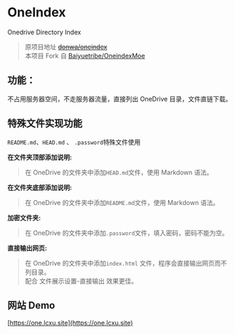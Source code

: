 # OneIndex
Onedrive Directory Index

>原项目地址 ~~[donwa/oneindex](https://github.com/donwa/oneindex)~~  
>本项目 Fork 自 [Baiyuetribe/OneindexMoe](https://github.com/Baiyuetribe/OneindexMoe)

## 功能：
不占用服务器空间，不走服务器流量，直接列出 OneDrive 目录，文件直链下载。  

## 特殊文件实现功能  
` README.md `、`HEAD.md` 、 `.password`特殊文件使用  

**在文件夹顶部添加说明:**  
>在 OneDrive 的文件夹中添加` HEAD.md `文件，使用 Markdown 语法。  

**在文件夹底部添加说明:**  
>在 OneDrive 的文件夹中添加` README.md `文件，使用 Markdown 语法。  

**加密文件夹:**  
>在 OneDrive 的文件夹中添加`.password`文件，填入密码，密码不能为空。  

**直接输出网页:**  
>在 OneDrive 的文件夹中添加`index.html` 文件，程序会直接输出网页而不列目录。  
>配合 文件展示设置-直接输出 效果更佳。  

## 网站 Demo
[https://one.lcxu.site](https://one.lcxu.site)  